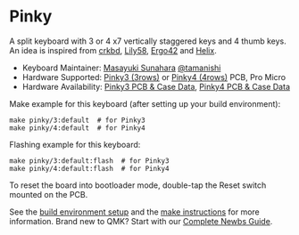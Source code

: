 # Pinky

A split keyboard with 3 or 4 x7 vertically staggered keys and 4 thumb keys.
An idea is inspired from [crkbd](https://github.com/foostan/crkbd), [Lily58](https://github.com/kata0510/Lily58), [Ergo42](https://github.com/Biacco42/Ergo42) and [Helix](https://github.com/MakotoKurauchi/helix).

* Keyboard Maintainer: [Masayuki Sunahara](https://github.com/tamanishi/) [@tamanishi](https://twitter.com/tamanishi)
* Hardware Supported: [Pinky3 (3rows)](3/) or [Pinky4 (4rows)](4/) PCB, Pro Micro
* Hardware Availability: [Pinky3 PCB & Case Data](https://github.com/tamanishi/Pinky3), [Pinky4 PCB & Case Data](https://github.com/tamanishi/Pinky4)

Make example for this keyboard (after setting up your build environment):

    make pinky/3:default  # for Pinky3
    make pinky/4:default  # for Pinky4

Flashing example for this keyboard:

    make pinky/3:default:flash  # for Pinky3
    make pinky/4:default:flash  # for Pinky4

To reset the board into bootloader mode, double-tap the Reset switch mounted on the PCB.

See the [build environment setup](https://docs.qmk.fm/#/getting_started_build_tools) and the [make instructions](https://docs.qmk.fm/#/getting_started_make_guide) for more information. Brand new to QMK? Start with our [Complete Newbs Guide](https://docs.qmk.fm/#/newbs).
